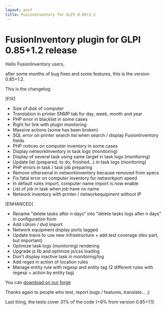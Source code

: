 ```yaml
---
layout: post
title: FusionInventory for GLPI 0.85+1.2
---
```


# FusionInventory plugin for GLPI 0.85+1.2 release

Hello FusionInventory users,

after some months of bug fixes and some features, this is the version 0.85+1.2.

This is the changelog:

[FIX]

* Size of disk of computer
* Translation in printer SNMP tab for day, week, month and year
* PHP error in blacklist in some cases
* Right for link with plugin monitoring
* Massive actions (some has been broken)
* SQL error on printer search list when search / display FusionInventory fields 
* PHP notices on computer inventory in some cases
* Display networkInventory in task logs (monitoring)
* Display of several task using same target in task logs (monitoring)
* Update list (prepared, to do, finished...) in task logs (monitoring)
* PHP errors in task / task job preparing
* Remove otherserial in networkinventory because removed from specs
* Fix fatal error on computer inventory for networkport speed
* In default rules import, computer name import is now enable
* List of job in task when job have no name
* Network inventory with printer / networkequipment without IP

[ENHANCED]

* Rename "delete tasks after n days" into "delete tasks logs after n days" in configuration form
* Add cdrom / dvd import
* Network equipment display ports tagged
* Update travis to use new infrastructure + add test coverage (dev part, but important)
* Optimize task logs (monitoring) rendering
* Upgrade js lib and optimize js/css loading
* Don't display inactive task in monitoring/log
* Add regex in action of location rules
* Manage entity rule with regexp and entity tag (2 different rules with regexp + action by entity tag)


You can [download on our forge](http://forge.fusioninventory.org/attachments/download/1875/fusioninventory-for-glpi_0.85+1.2.tar.gz)


Thanks again to people who test, report bugs / features, translate... ;)

Last thing, the tests cover 31% of the code (+9% from version 0.85+1.1)
